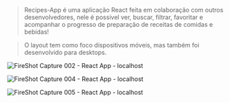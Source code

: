 >Recipes-App é uma aplicação React feita em colaboração com outros desenvolvedores, nele é possivel ver, buscar, filtrar, favoritar e acompanhar o progresso de preparação de receitas de comidas e bebidas!

> O layout tem como foco dispositivos móveis, mas também foi desenvolvido para desktops.



![FireShot Capture 002 - React App - localhost](https://user-images.githubusercontent.com/108767928/210184272-45a8ece3-61bc-4779-b526-8fb186ab6d26.png)

![FireShot Capture 004 - React App - localhost](https://user-images.githubusercontent.com/108767928/210184290-fc1e02e9-8b3e-417d-9217-46a34ff0bc0b.png)

![FireShot Capture 005 - React App - localhost](https://user-images.githubusercontent.com/108767928/210184300-1f833bb1-f8d3-49fa-8079-fff7301281da.png)
